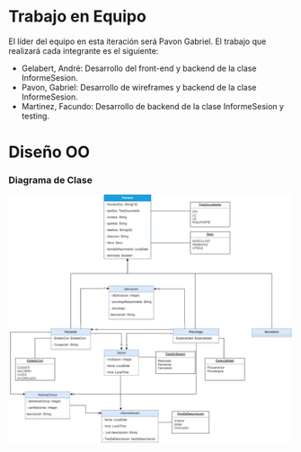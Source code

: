 # Trabajo en Equipo

El líder del equipo en esta iteración será Pavon Gabriel.
El trabajo que realizará cada integrante es el siguiente:


- Gelabert, André: Desarrollo del front-end y backend de la clase InformeSesion.
- Pavon, Gabriel: Desarrollo de wireframes y backend de la clase InformeSesion.
- Martinez, Facundo: Desarrollo de backend de la clase InformeSesion y testing.

# Diseño OO

### Diagrama de Clase

![diagrama](img/diagrma-de-clase.jpg)